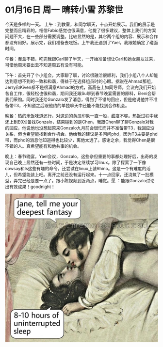 # 01月16日 周一 晴转小雪 苏黎世

今天是多样的一天。
上午：到教室，和同学聊天，十点开始展示。我们的展示是完整而且精彩的，相信Fabio感觉也很满意，他提了很多建议，整体上我们的方案问题不大，在一些部分需要调整。比较显然的是，其它两个组的内容、展示和合作都没有用好。展示完，我们准备去吃饭。上午我还遇到了Yael，我跟她确定了碰面时间。

午餐：餐盒不错，吃完我跟Carl聊了半天，一开始准备想让Carl和她女朋友过来，可惜他周末要出去不知道周五有没有可能。

下午：首先开了个小组会，大家聊了聊，讨论很融洽很顺利，我们小组八个人却能达到意想不到的一致和和谐，得益于在选择组员时的心眼。据说在Ahmad那组，Jerry和Kiven都不是很满意Ahmad的方式，高高在上如同导师。会议完我们开始各自工作，很轻松也很和谐，期间我还跟Su聊到春节晚宴需要的原料，Eleni会帮我们采购。同时我还给Gonzalo发了消息，得到了不错的回应，但是他说他并不准备带T3，不知道之后跟他约的单独聊天中还能不能找到合作机会。

晚餐：热的米饭味道还行，对这边的黄瓜印象一直一般，甜度不够。热饭过程中我还上到E0准备找Gonzalo，结果碰到的是Chen，我跟Chen聊了聊Gonzalo对我的回应，他说他也没想起原来Gonzalo九月前会很忙而并不准备带T3，我回应没关系，但也希望能找到合作机会。他给我的建议是多问问phd，因为T3主要是phd带，而phd的消息他知道得也比较少，离他太远了。感谢之余，我觉得Chen是很不错的人。真希望能有和他共事的机会。

晚上：春节晚宴，Yael会议，Gonzalo，这些杂但重要的事都处理好后，出奇的发现自己晚上居然还有一些时间，于是决定继续学习linux。除了探索了一下像cowsay和ls这些有趣的命令，还尝试在linux上装Rhino。这是一个有难度的活儿，但希望能装上吧。离开之前还没有运行起来。十一点回家，还浇筑了一批模型，弄完已经是要一点了。跟小陈视频到近两点，睡觉。愿 ：能跟Gonzalo讨论出有效成果！goodnight！


![image](images\\63c5f3f66778f7d6d619dd88.jpg)




